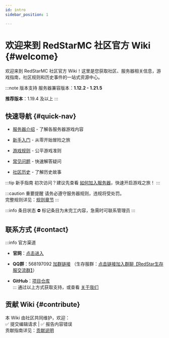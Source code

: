 ```yaml
---
id: intro
sidebar_position: 1

---
```


# 欢迎来到 RedStarMC 社区官方 Wiki {#welcome}

欢迎来到 RedStarMC 社区官方 Wiki！这里是您获取社区、服务器相关信息，游戏指南，社区规则和历史事件的一站式资源中心。

:::note 版本支持
服务器兼容版本：**1.12.2 - 1.21.5**  

**推荐版本**：1.19.4 及以上
:::

## 快速导航 {#quick-nav}

- [服务器介绍](server-introduce/server-introduce.md) - 了解各服务器游戏内容  

- [新手入门](getting-started/getting-started.md) - 从零开始冒险之旅  

- [游戏规则](rules/rules.md) - 公平游戏准则  

- [常见问题](FAQ/FAQ.md) - 快速解答疑问  

- [社区历史](history/history.md) - 了解历史故事

:::tip 新手指南
初次访问？建议先查看 [如何加入服务器](getting-started/how-to-join-server.md)，快速开启游戏之旅！
:::

:::caution 重要提醒
请务必遵守服务器规则，违规将受处罚。  
完整规则详见：[规则章节](rules/rules.md)
:::

:::info 条目状态
⛔ 标记条目为未完工内容，急需时可联系管理员
:::

## 联系方式 {#contact}
:::info 官方渠道

- **官网**：[点击进入](https://www.redstarmc.top/)  

- **QQ群**：568197092 [加群链接](https://qm.qq.com/q/Xu2Ac6roMW)  （生存服群：[点击链接加入群聊【RedStar生存服交流群】](https://qm.qq.com/q/I4uSACDTiw)）

- **GitHub**：[项目仓库](https://github.com/RedStarMC)  
:::
通过以上方式获取支持，或查看 [关于我们](/about)

## 贡献 Wiki {#contribute}
本 Wiki 由社区共同维护，欢迎：  
✅ 提交编辑请求 | ✅ 报告内容错误  
贡献指南详见：[贡献说明](contribute/contribute.md)
